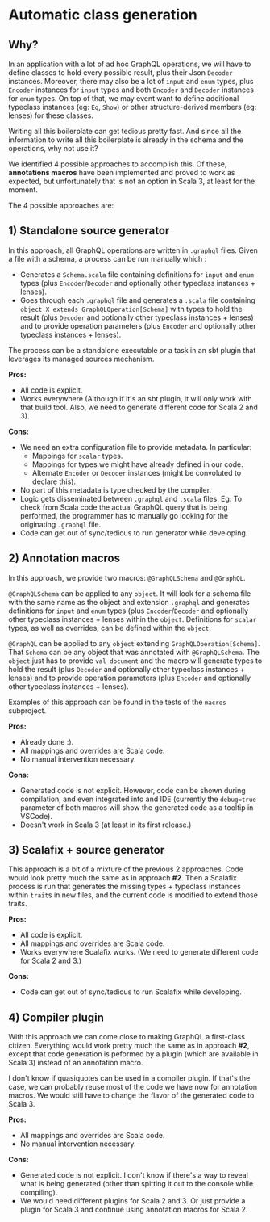 # Automatic class generation

## Why?

In an application with a lot of ad hoc GraphQL operations, we will have to define classes to hold every possible result, plus their Json `Decoder` instances. Moreover, there may also be a lot of `input` and `enum` types, plus `Encoder` instances for `input` types and both `Encoder` and `Decoder` instances for `enum` types. On top of that, we may event want to define additional typeclass instances (eg: `Eq`, `Show`) or other structure-derived members (eg: lenses) for these classes.

Writing all this boilerplate can get tedious pretty fast. And since all the information to write all this boilerplate is already in the schema and the operations, why not use it?

We identified 4 possible approaches to accomplish this. Of these, **annotations macros** have been implemented and proved to work as expected, but unfortunately that is not an option in Scala 3, at least for the moment.

The 4 possible approaches are: 

## 1) Standalone source generator

In this approach, all GraphQL operations are written in `.graphql` files. Given a file with a schema, a process can be run manually which :
 - Generates a `Schema.scala` file containing definitions for `input` and `enum` types (plus `Encoder`/`Decoder` and optionally other typeclass instances + lenses).
 - Goes through each `.graphql` file and generates a `.scala` file containing `object X extends GraphQLOperation[Schema]` with types to hold the result (plus `Decoder` and optionally other typeclass instances + lenses) and to provide operation parameters (plus `Encoder` and optionally other typeclass instances + lenses).

 The process can be a standalone executable or a task in an sbt plugin that leverages its managed sources mechanism.

**Pros:**
- All code is explicit.
- Works everywhere (Although if it's an sbt plugin, it will only work with that build tool. Also, we need to generate different code for Scala 2 and 3).

**Cons:**
- We need an extra configuration file to provide metadata. In particular:
  - Mappings for `scalar` types.
  - Mappings for types we might have already defined in our code.
  - Alternate `Encoder` or `Decoder` instances (might be convoluted to declare this).
- No part of this metadata is type checked by the compiler.
- Logic gets disseminated between `.graphql` and `.scala` files. Eg: To check from Scala code the actual GraphQL query that is being performed, the programmer has to manually go looking for the originating `.graphql` file.
- Code can get out of sync/tedious to run generator while developing.

## 2) Annotation macros

In this approach, we provide two macros: `@GraphQLSchema` and `@GraphQL`.

`@GraphQLSchema` can be applied to any `object`. It will look for a schema file with the same name as the object and extension `.graphql` and generates definitions for `input` and `enum` types (plus `Encoder`/`Decoder` and optionally other typeclass instances + lenses within the `object`. Definitions for `scalar` types, as well as overrides, can be defined within the `object`.

`@GraphQL` can be applied to any `object` extending `GraphQLOperation[Schema]`. That `Schema` can be any object that was annotated with `@GraphQLSchema`. The `object` just has to provide `val document` and the macro will generate types to hold the result (plus `Decoder` and optionally other typeclass instances + lenses) and to provide operation parameters (plus `Encoder` and optionally other typeclass instances + lenses).

Examples of this approach can be found in the tests of the `macros` subproject.

**Pros:**
- Already done :).
- All mappings and overrides are Scala code.
- No manual intervention necessary.

**Cons:**
- Generated code is not explicit. However, code can be shown during compilation, and even integrated into and IDE (currently the `debug=true` parameter of both macros will show the generated code as a tooltip in VSCode).
- Doesn't work in Scala 3 (at least in its first release.)

## 3) Scalafix + source generator

This approach is a bit of a mixture of the previous 2 approaches. Code would look pretty much the same as in approach **#2**. Then a Scalafix process is run that generates the missing types + typeclass instances within `trait`s in new files, and the current code is modified to extend those traits.

**Pros:**
- All code is explicit.
- All mappings and overrides are Scala code.
- Works everywhere Scalafix works. (We need to generate different code for Scala 2 and 3.)

**Cons:**
- Code can get out of sync/tedious to run Scalafix while developing.

## 4) Compiler plugin

With this approach we can come close to making GraphQL a first-class citizen. Everything would work pretty much the same as in approach **#2**, except that code generation is peformed by a plugin (which are available in Scala 3) instead of an annotation macro.

I don't know if quasiquotes can be used in a compiler plugin. If that's the case, we can probably reuse most of the code we have now for annotation macros. We would still have to change the flavor of the generated code to Scala 3.

**Pros:**
- All mappings and overrides are Scala code.
- No manual intervention necessary.

**Cons:**
- Generated code is not explicit. I don't know if there's a way to reveal what is being generated (other than spitting it out to the console while compiling).
- We would need different plugins for Scala 2 and 3. Or just provide a plugin for Scala 3 and continue using annotation macros for Scala 2.
